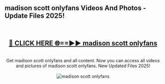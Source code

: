 <h2>madison scott onlyfans Videos And Photos - Update Files 2025!</h2>
<br>
<div align="center">
<h2><a href="https://linkcuts.com/hfmhzwbr" rel="nofollow">🔴 CLICK HERE 🌐==►► madison scott onlyfans</a></h2>
<br>
Get madison scott onlyfans and all content. Now you can access all videos and pictures of madison scott onlyfans. New Updated Files 2025!
<br>
<br>
<a href="https://linkcuts.com/hfmhzwbr" rel="nofollow" data-target="animated-image.originalLink"><img src="https://i.ibb.co.com/WyWwxjT/player-gif2.gif" alt="madison scott onlyfans" style="max-width: 100%; display: inline-block;" data-target="animated-image.originalImage"></a>
</div>
<br>